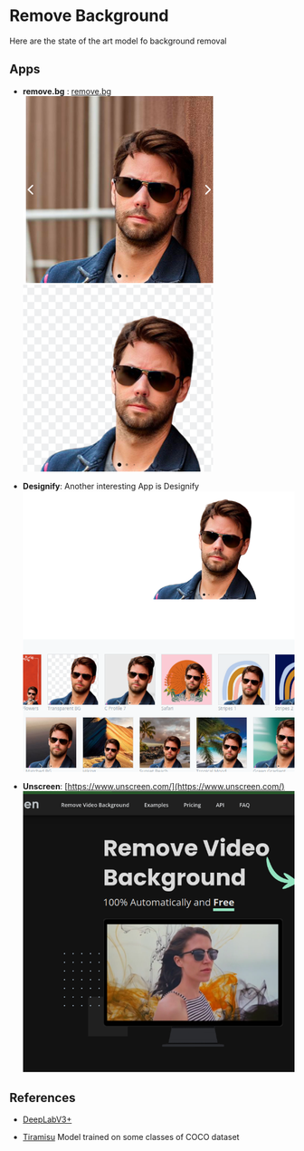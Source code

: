 # Remove Background

Here are the state of the art model fo background removal


## Apps

- **remove.bg** : [remove.bg](images/https://remove.bg)
    ![image](images/image_image1.png)
    ![image](images/image_image2.png)

- **Designify**: Another interesting App is Designify
  ![image](images/image_example.png)

- **Unscreen**: [https://www.unscreen.com/](https://www.unscreen.com/)
  ![image](images/image_image.png)

## References

- [DeepLabV3+](https://github.com/nikhilroxtomar/Remove-Photo-Background-using-TensorFlow)

- [Tiramisu](https://towardsdatascience.com/background-removal-with-deep-learning-c4f2104b3157) Model trained on some classes of COCO dataset
